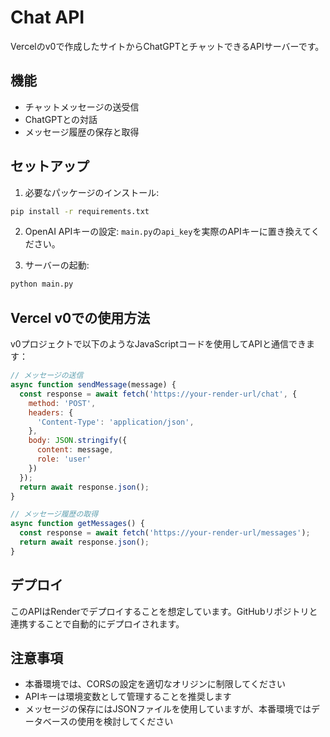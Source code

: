 # Chat API

Vercelのv0で作成したサイトからChatGPTとチャットできるAPIサーバーです。

## 機能

- チャットメッセージの送受信
- ChatGPTとの対話
- メッセージ履歴の保存と取得

## セットアップ

1. 必要なパッケージのインストール:
```bash
pip install -r requirements.txt
```

2. OpenAI APIキーの設定:
`main.py`の`api_key`を実際のAPIキーに置き換えてください。

3. サーバーの起動:
```bash
python main.py
```

## Vercel v0での使用方法

v0プロジェクトで以下のようなJavaScriptコードを使用してAPIと通信できます：

```javascript
// メッセージの送信
async function sendMessage(message) {
  const response = await fetch('https://your-render-url/chat', {
    method: 'POST',
    headers: {
      'Content-Type': 'application/json',
    },
    body: JSON.stringify({
      content: message,
      role: 'user'
    })
  });
  return await response.json();
}

// メッセージ履歴の取得
async function getMessages() {
  const response = await fetch('https://your-render-url/messages');
  return await response.json();
}
```

## デプロイ

このAPIはRenderでデプロイすることを想定しています。GitHubリポジトリと連携することで自動的にデプロイされます。

## 注意事項

- 本番環境では、CORSの設定を適切なオリジンに制限してください
- APIキーは環境変数として管理することを推奨します
- メッセージの保存にはJSONファイルを使用していますが、本番環境ではデータベースの使用を検討してください